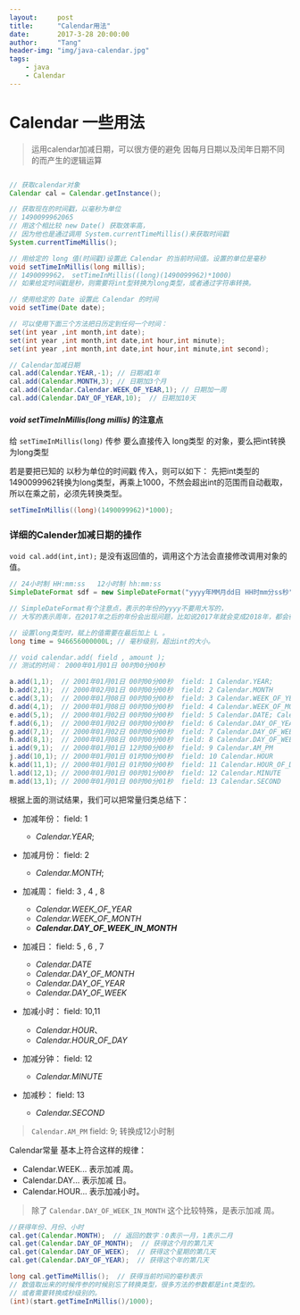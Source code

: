 ```yaml
---
layout:     post
title:      "Calendar用法"
date:       2017-3-28 20:00:00
author:     "Tang"
header-img: "img/java-calendar.jpg"
tags:
    - java
    - Calendar
---
```


# Calendar 一些用法

> 运用calendar加减日期，可以很方便的避免 因每月日期以及闰年日期不同的而产生的逻辑运算

```java

// 获取calendar对象
Calendar cal = Calendar.getInstance();

// 获取现在的时间戳，以毫秒为单位
// 1490099962065
// 用这个相比较 new Date() 获取效率高，
// 因为他也是通过调用 System.currentTimeMillis()来获取时间戳
System.currentTimeMillis();

// 用给定的 long 值(时间戳)设置此 Calendar 的当前时间值。设置的单位是毫秒
void setTimeInMillis(long millis);
// 1490099962， setTimeInMillis((long)(1490099962)*1000)
// 如果给定时间戳是秒，则需要将int型转换为long类型，或者通过字符串转换。

// 使用给定的 Date 设置此 Calendar 的时间
void setTime(Date date);

// 可以使用下面三个方法把日历定到任何一个时间：
set(int year ,int month,int date);
set(int year ,int month,int date,int hour,int minute);
set(int year ,int month,int date,int hour,int minute,int second);

// Calendar加减日期
cal.add(Calendar.YEAR,-1); // 日期减1年
cal.add(Calendar.MONTH,3); // 日期加3个月
cal.add(Calendar.Calendar.WEEK_OF_YEAR,1); // 日期加一周
cal.add(Calendar.DAY_OF_YEAR,10);  // 日期加10天

```

#### *void setTimeInMillis(long millis)* 的注意点

给 `setTimeInMillis(long)` 传参 要么直接传入 long类型 的对象，要么把int转换为long类型

若是要把已知的 以秒为单位的时间戳 传入，则可以如下：
先把int类型的1490099962转换为long类型，再乘上1000，不然会超出int的范围而自动截取，所以在乘之前，必须先转换类型。

```java
setTimeInMillis((long)(1490099962)*1000);
```

### 详细的Calender加减日期的操作

`void cal.add(int,int);` 是没有返回值的，调用这个方法会直接修改调用对象的值。

```java
// 24小时制 HH:mm:ss   12小时制 hh:mm:ss
SimpleDateFormat sdf = new SimpleDateFormat("yyyy年MM月dd日 HH时mm分ss秒");

// SimpleDateFormat有个注意点，表示的年份的yyyy不要用大写的，
// 大写的表示周年，在2017年之后的年份会出现问题，比如说2017年就会变成2018年，都会往后推一年

// 设置long类型时，赋上的值需要在最后加上 L 。
long time = 946656000000L; // 毫秒级别，超出int的大小。

// void calendar.add( field , amount );
// 测试的时间： 2000年01月01日 00时00分00秒

a.add(1,1);  // 2001年01月01日 00时00分00秒  field: 1 Calendar.YEAR;
b.add(2,1);  // 2000年02月01日 00时00分00秒  field: 2 Calendar.MONTH
c.add(3,1);  // 2000年01月08日 00时00分00秒  field: 3 Calendar.WEEK_OF_YEAR
d.add(4,1);  // 2000年01月08日 00时00分00秒  field: 4 Calendar.WEEK_OF_MONTH
e.add(5,1);  // 2000年01月02日 00时00分00秒  field: 5 Calendar.DATE; Calendar.DAY_OF_MONTH
f.add(6,1);  // 2000年01月02日 00时00分00秒  field: 6 Calendar.DAY_OF_YEAR
g.add(7,1);  // 2000年01月02日 00时00分00秒  field: 7 Calendar.DAY_OF_WEEK
h.add(8,1);  // 2000年01月08日 00时00分00秒  field: 8 Calendar.DAY_OF_WEEK_IN_MONTH
i.add(9,1);  // 2000年01月01日 12时00分00秒  field: 9 Calendar.AM_PM
j.add(10,1); // 2000年01月01日 01时00分00秒  field: 10 Calendar.HOUR
k.add(11,1); // 2000年01月01日 01时00分00秒  field: 11 Calendar.HOUR_OF_DAY
l.add(12,1); // 2000年01月01日 00时01分00秒  field: 12 Calendar.MINUTE
m.add(13,1); // 2000年01月01日 00时00分01秒  field: 13 Calendar.SECOND
```

根据上面的测试结果，我们可以把常量归类总结下：

 - 加减年份：  field: 1
    - *Calendar.YEAR*;

 - 加减月份：  field: 2
    - *Calendar.MONTH*;

 - 加减周： field: 3 , 4 , 8
    - *Calendar.WEEK_OF_YEAR*
    - *Calendar.WEEK_OF_MONTH*
    - ***Calendar.DAY_OF_WEEK_IN_MONTH***

 - 加减日： field: 5 , 6 , 7
    - *Calendar.DATE*
    - *Calendar.DAY_OF_MONTH*
    - *Calendar.DAY_OF_YEAR*
    - *Calendar.DAY_OF_WEEK*

 - 加减小时：  field: 10,11
    - *Calendar.HOUR*、
    - *Calendar.HOUR_OF_DAY*

 - 加减分钟：  field: 12
    - *Calendar.MINUTE*

 - 加减秒：  field: 13
    - *Calendar.SECOND*

> `Calendar.AM_PM` field: 9; 转换成12小时制

Calendar常量 基本上符合这样的规律：

 - Calendar.WEEK...   表示加减 周。
 - Calendar.DAY...   表示加减 日。
 - Calendar.HOUR...   表示加减小时。

> 除了 `Calendar.DAY_OF_WEEK_IN_MONTH` 这个比较特殊，是表示加减 周。

```java
//获得年份、月份、小时
cal.get(Calendar.MONTH);  // 返回的数字：0表示一月，1表示二月
cal.get(Calendar.DAY_OF_MONTH);  // 获得这个月的第几天
cal.get(Calendar.DAY_OF_WEEK);  // 获得这个星期的第几天
cal.get(Calendar.DAY_OF_YEAR);  // 获得这个年的第几天

long cal.getTimeMillis();  // 获得当前时间的毫秒表示
// 数值取出来的时候传参的时候别忘了转换类型，很多方法的参数都是int类型的。
// 或者需要转换成秒级别的。
(int)(start.getTimeInMillis()/1000);
```



